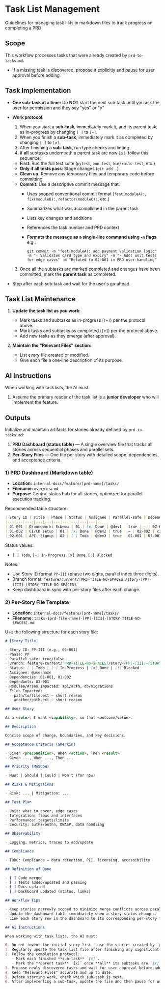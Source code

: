 # Task List Management

Guidelines for managing task lists in markdown files to track progress on completing a PRD

## Scope

This workflow processes tasks that were already created by `prd-to-tasks.md`.

- If a missing task is discovered, propose it explicitly and pause for user approval before adding.

## Task Implementation

- **One sub-task at a time:** Do **NOT** start the next sub‑task until you ask the user for permission and they say "yes" or "y"
- **Work protocol:**  
  1. When you start a **sub‑task**, immediately mark it, and its parent task, as in-progress by changing `[ ]` to `[~]`.
  2. When you finish a **sub‑task**, immediately mark it as completed by changing `[ ]` to `[x]`.
  3. After finishing a **sub-task**, run type checks and linting.
  4. If **all** subtasks underneath a parent task are now `[x]`, follow this sequence:
  - **First**: Run the full test suite (`pytest`, `bun test`, `bin/rails test`, etc.)
  - **Only if all tests pass**: Stage changes (`git add .`)
  - **Clean up**: Remove any temporary files and temporary code before committing
  - **Commit**: Use a descriptive commit message that:
    - Uses scoped conventional commit format (`feat(moduleA):`, `fix(moduleB):`, `refactor(moduleC):`, etc.)
    - Summarizes what was accomplished in the parent task
    - Lists key changes and additions
    - References the task number and PRD context
    - **Formats the message as a single-line command using `-m` flags**, e.g.:

        ```
        git commit -m "feat(moduleA): add payment validation logic" -m "- Validates card type and expiry" -m "- Adds unit tests for edge cases" -m "Related to 02-001 in PRD user-handling"
        ```

  3. Once all the subtasks are marked completed and changes have been committed, mark the **parent task** as completed.
- Stop after each sub‑task and wait for the user's go‑ahead.

## Task List Maintenance

1. **Update the task list as you work:**
   - Mark tasks and subtasks as in-progress (`[~]`) per the protocol above.
   - Mark tasks and subtasks as completed (`[x]`) per the protocol above.
   - Add new tasks as they emerge (after approval).

2. **Maintain the "Relevant Files" section:**
   - List every file created or modified.
   - Give each file a one‑line description of its purpose.

## AI Instructions

When working with task lists, the AI must:

1. Assume the primary reader of the task list is a **junior developer** who will implement the feature.

## Outputs

Initialize and maintain artifacts for stories already defined by `prd-to-tasks.md`:

1. **PRD Dashboard (status table)** — A single overview file that tracks all stories across sequential phases and parallel sets.
2. **Per-Story Files** — One file per story with detailed scope, dependencies, and acceptance criteria.

### 1) PRD Dashboard (Markdown table)

- **Location:** `internal-docs/feature/[prd-name]/tasks/`
- **Filename:** `overview.md`
- **Purpose:** Central status hub for all stories, optimized for parallel execution tracking.

Recommended table structure:

```markdown
| Story ID | Title | Phase | Status | Assignee | Parallel-safe | Dependencies | Dependants | Modules | Branch |
|---|---|---:|---|---|---|---|---|---|---|
| 01-001 | Groundwork: Schema | 01 | [x] Done | @dev1 | true | — | 02-001 | db, migrations | feature/current/[PRD]/story-01-001-schema |
| 01-002 | CI/CD setup | 01 | [x] Done | @dev2 | true | — | 02-002 | ci | feature/current/[PRD]/story-01-002-cicd |
| 02-001 | API: Signup | 02 | [ ] Todo | @dev3 | true | 01-001 | 03-001 | api, auth | feature/current/[PRD]/story-02-001-signup-api |
```

Status values:

- `[ ] Todo`, `[~] In-Progress`, `[x] Done`, `[!] Blocked`

Notes:

- Use Story ID format `PP-III` (phase two digits, parallel index three digits).
- Branch format: `feature/current/[PRD-TITLE-NO-SPACES]/story-[PP]-[III]-[STORY-TITLE-NO-SPACES]`.
- Keep dashboard in sync with per-story files after each change.

### 2) Per-Story File Template

- **Location:** `internal-docs/feature/[prd-name]/tasks/`
- **Filename:** `tasks-[prd-file-name]-[PP]-[III]-[STORY-TITLE-NO-SPACES].md`

Use the following structure for each story file:

```markdown
# [Story Title]

- Story ID: PP-III (e.g., 02-001)
- Phase: PP
- Parallel-safe: true/false
- Branch: feature/current/[PRD-TITLE-NO-SPACES]/story-[PP]-[III]-[STORY-TITLE-NO-SPACES]
- Status: [ ] Todo | [~] In-Progress | [x] Done | [!] Blocked
- Assignee: @username
- Dependencies: 01-001, 01-002
- Dependants: 03-001
- Modules/Areas Impacted: api/auth, db/migrations
- Files Impacted:
  - path/to/file.ext — short reason
  - another/path.ext — short reason

## User Story

As a <role>, I want <capability>, so that <outcome/value>.

## Description

Concise scope of change, boundaries, and key decisions.

## Acceptance Criteria (Gherkin)

- Given <precondition>, When <action>, Then <result>
- Given ..., When ..., Then ...

## Priority (MoSCoW)

- Must | Should | Could | Won't (for now)

## Risks & Mitigations

- Risk: ... | Mitigation: ...

## Test Plan

- Unit: what to cover, edge cases
- Integration: flows and interfaces
- Performance: targets/limits
- Security: authz/authn, OWASP, data handling

## Observability

- Logging, metrics, traces to add/update

## Compliance

- TODO: Compliance — data retention, PII, licensing, accessibility

## Definition of Done

- [ ] Code merged
- [ ] Tests added/updated and passing
- [ ] Docs updated
- [ ] Dashboard updated (status, links)

## Workflow Tips

- Keep stories narrowly scoped to minimize merge conflicts across parallel worktrees.
- Update the dashboard table immediately when a story status changes.
- Link each story row in the dashboard to its corresponding per-story file.

## AI Instructions

When working with task lists, the AI must:

0. Do not invent the initial story list — use the stories created by `prd-to-tasks.md`.
1. Regularly update the task list file after finishing any significant work.
2. Follow the completion protocol:
   - Mark each finished **sub‑task** `[x]`.
   - Mark the **parent task** `[x]` once **all** its subtasks are `[x]`.
3. Propose newly discovered tasks and wait for user approval before adding.
4. Keep "Relevant Files" accurate and up to date.
5. Before starting work, check which sub‑task is next.
6. After implementing a sub‑task, update the file and then pause for user approval.
